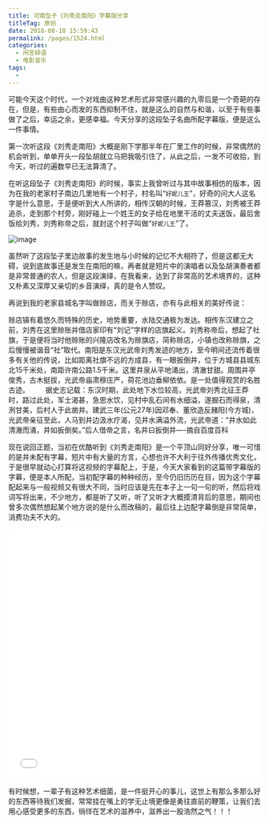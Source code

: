 ```yaml
---
title: 河南坠子《刘秀走南阳》字幕版分享
titleTag: 原创
date: 2018-08-10 15:59:43
permalink: /pages/1524.html
categories:
  - 闲言碎语
  - 电影音乐
tags:
  - 
---
```


可能今天这个时代，一个对戏曲这种艺术形式非常感兴趣的九零后是一个奇葩的存在，但是，有些由心而发的东西抑制不住，就是这么的自然与和谐，以至于有些事做了之后，幸运之余，更感幸福。今天分享的这段坠子名曲所配字幕版，便是这么一件事情。

第一次听这段《刘秀走南阳》大概是刚下学那半年在厂里工作的时候，非常偶然的机会听到，单单开头一段坠胡就立马把我吸引住了，从此之后，一发不可收拾，到今天，听过的遍数早已无法算清了。

在听这段坠子《刘秀走南阳》的时候，事实上我曾听过与其中故事相仿的版本，因为在我的老家村子南边几里地有一个村子，村名叫“`好妮儿王`”，好奇的问大人这名字是什么意思，于是便听到大人所讲的，相传汉朝的时候，王莽篡汉，刘秀被王莽追杀，走到那个村旁，刚好碰上一个姓王的女子给在地里干活的丈夫送饭，最后舍饭给刘秀，刘秀称帝之后，就封这个村子叫做“`好妮儿王`”了。

![image](http://t.eryajf.net/imgs/2021/09/9bac1fc0f8663095.jpg)

虽然听了这段坠子里边故事的发生地与小时候的记忆不大相符了，但是这都无大碍，说到底故事还是发生在南阳的嘛，再者就是短片中的演唱者以及坠胡演奏者都是非常普通的农人，但是这段演绎，在我看来，达到了非常高的艺术境界的，这种又朴素又深厚又亲切的乡音演绎，真的是令人赞叹。

再说到我的老家县城名字叫做赊店，而关于赊店，亦有与此相关的美好传说：

赊店镇有着悠久而特殊的历史，地势重要，水陆交通极为发达。相传东汉建立之前，刘秀在这里赊账并借店家印有“刘记”字样的店旗起义。刘秀称帝后，想起了社旗，于是便将当时他赊账的兴隆店改名为赊旗店，简称赊店，小镇也改称赊旗，之后慢慢被谐音“社”取代。南阳是东汉光武帝刘秀发迹的地方，至今明间还流传着很多有关他的传说，比如距离社旗不远的方成县，有一眼扳倒井，位于方城县县城东北15千米处，南距许南公路1.5千米。这里井泉从平地涌出，清澈甘甜。周围井亭俊秀，古木挺拔，光武帝庙肃穆庄严，荷花池边垂柳依依。是一处值得观赏的名胜古迹。
　　据史志记载：东汉时期，此处地下水位较高，光武帝刘秀北征王莽时，路过此处，军士渴甚，急思水饮，见村中乱石间有水细溢，遂掘石而得泉，清洌甘美，后村人于此凿井。建武三年(公元27年)因邓奉、董欣造反赭阳(今方城)，光武帝亲征至此，人马到井边汲水疗渴，见井水满溢外流，光武帝道：”井水如此清澈而涌，井如扳倒矣。”后人借帝之言，名井曰扳倒井—-摘自百度百科

现在说回正题，当初在优酷听到《刘秀走南阳》是一个平顶山同好分享，唯一可惜的是并未配有字幕，短片中有大量的方言，心想也许不大利于往外传播优秀文化，于是很早就动心打算将这视频的字幕配上，于是，今天大家看到的这篇带字幕版的字幕，便是本人所配，当初配字幕的种种经历，至今仍旧历历在目，因为这个字幕配起来与一般视频又有很大不同，当时应该是先在本子上一句一句的听，然后将戏词写将出来，不少地方，都是听了又听，听了又听才大概摸清背后的意思，期间也曾多次偶然想起某个地方说的是什么而改稿的，最后往上边配字幕倒是非常简单，消费功夫不大的。

<iframe src="//player.bilibili.com/player.html?aid=973692154&bvid=BV1b44y1B7KV&cid=356522115&page=1" scrolling="no" border="0" style="border:0;width:100%;height:auto;min-height:500px;"  frameborder="no" framespacing="0" allowfullscreen="true"> </iframe>

有时候想，一辈子有这种艺术细菌，是一件挺开心的事儿，这世上有那么多那么好的东西等待我们发掘，常常挂在嘴上的学无止境更像是勇往直前的鞭策，让我们去用心感受更多的东西，徜徉在艺术的滋养中，滋养出一股浩然之气！！！
